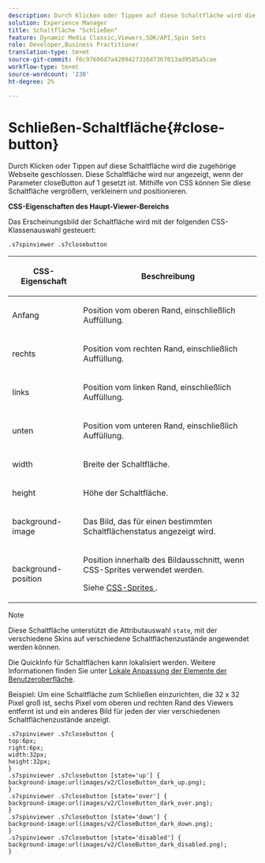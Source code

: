 ```yaml
---
description: Durch Klicken oder Tippen auf diese Schaltfläche wird die zugehörige Webseite geschlossen. Diese Schaltfläche wird nur angezeigt, wenn der Parameter closeButton auf 1 gesetzt ist. Mithilfe von CSS können Sie diese Schaltfläche vergrößern, verkleinern und positionieren.
solution: Experience Manager
title: Schaltfläche "Schließen"
feature: Dynamic Media Classic,Viewers,SDK/API,Spin Sets
role: Developer,Business Practitioner
translation-type: tm+mt
source-git-commit: f6c97606d7a4209427316d7367013ad9585a5cae
workflow-type: tm+mt
source-wordcount: '238'
ht-degree: 2%

---
```



# Schließen-Schaltfläche{#close-button}

Durch Klicken oder Tippen auf diese Schaltfläche wird die zugehörige Webseite geschlossen. Diese Schaltfläche wird nur angezeigt, wenn der Parameter closeButton auf 1 gesetzt ist. Mithilfe von CSS können Sie diese Schaltfläche vergrößern, verkleinern und positionieren.

<!--<a id="section_061E550C1C1D4DB2BD663A898895B38C"></a>-->

**CSS-Eigenschaften des Haupt-Viewer-Bereichs**

Das Erscheinungsbild der Schaltfläche wird mit der folgenden CSS-Klassenauswahl gesteuert:

```
.s7spinviewer .s7closebutton
```

<table id="table_94EE3F5BBE4547C0B4943471CEE7EDE4"> 
 <thead> 
  <tr> 
   <th colname="col1" class="entry"> <p> CSS-Eigenschaft </p> </th> 
   <th colname="col2" class="entry"> <p>Beschreibung </p> </th> 
  </tr> 
 </thead>
 <tbody> 
  <tr> 
   <td colname="col1"> <p> <span class="codeph"> Anfang </span> </p> </td> 
   <td colname="col2"> <p>Position vom oberen Rand, einschließlich Auffüllung. </p> </td> 
  </tr> 
  <tr> 
   <td colname="col1"> <p> <span class="codeph"> rechts </span> </p> </td> 
   <td colname="col2"> <p>Position vom rechten Rand, einschließlich Auffüllung. </p> </td> 
  </tr> 
  <tr> 
   <td colname="col1"> <p> <span class="codeph"> links </span> </p> </td> 
   <td colname="col2"> <p>Position vom linken Rand, einschließlich Auffüllung. </p> </td> 
  </tr> 
  <tr> 
   <td colname="col1"> <p> <span class="codeph"> unten </span> </p> </td> 
   <td colname="col2"> <p>Position vom unteren Rand, einschließlich Auffüllung. </p> </td> 
  </tr> 
  <tr> 
   <td colname="col1"> <p> <span class="codeph"> width </span> </p> </td> 
   <td colname="col2"> <p>Breite der Schaltfläche. </p> </td> 
  </tr> 
  <tr> 
   <td colname="col1"> <p> <span class="codeph"> height </span> </p> </td> 
   <td colname="col2"> <p>Höhe der Schaltfläche. </p> </td> 
  </tr> 
  <tr> 
   <td colname="col1"> <p> <span class="codeph"> background-image  </span> </p> </td> 
   <td colname="col2"> <p>Das Bild, das für einen bestimmten Schaltflächenstatus angezeigt wird. </p> </td> 
  </tr> 
  <tr> 
   <td colname="col1"> <p> <span class="codeph"> background-position  </span> </p> </td> 
   <td colname="col2"> <p>Position innerhalb des Bildausschnitt, wenn CSS-Sprites verwendet werden. </p> <p>Siehe <a href="../../../c-html5-s7-aem-asset-viewers/c-html5-spin-viewer-about/c-html5-spin-viewer-customizingviewer/c-html5-spin-viewer-customizingviewer.md#section-b671c70acf284cb0aea678c2d2e4babc" format="dita" scope="local"> CSS-Sprites </a>. </p> </td> 
  </tr> 
 </tbody> 
</table>

>[!NOTE]
>
>Diese Schaltfläche unterstützt die Attributauswahl `state`, mit der verschiedene Skins auf verschiedene Schaltflächenzustände angewendet werden können.

Die QuickInfo für Schaltflächen kann lokalisiert werden. Weitere Informationen finden Sie unter [Lokale Anpassung der Elemente der Benutzeroberfläche](../../../c-html5-s7-aem-asset-viewers/c-html5-spin-viewer-about/c-html5-spin-viewer-localization.md#concept-e35c15c9e82648328806cdc6aa255d98).

Beispiel: Um eine Schaltfläche zum Schließen einzurichten, die 32 x 32 Pixel groß ist, sechs Pixel vom oberen und rechten Rand des Viewers entfernt ist und ein anderes Bild für jeden der vier verschiedenen Schaltflächenzustände anzeigt.

```
.s7spinviewer .s7closebutton { 
top:6px; 
right:6px; 
width:32px; 
height:32px; 
} 
.s7spinviewer .s7closebutton [state='up'] { 
background-image:url(images/v2/CloseButton_dark_up.png); 
} 
.s7spinviewer .s7closebutton [state='over'] {  
background-image:url(images/v2/CloseButton_dark_over.png); 
} 
.s7spinviewer .s7closebutton [state='down'] {  
background-image:url(images/v2/CloseButton_dark_down.png); 
} 
.s7spinviewer .s7closebutton [state='disabled'] { 
background-image:url(images/v2/CloseButton_dark_disabled.png); 
}
```

